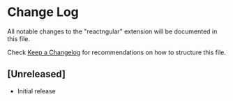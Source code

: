 # Change Log

All notable changes to the "reactngular" extension will be documented in this file.

Check [Keep a Changelog](http://keepachangelog.com/) for recommendations on how to structure this file.

## [Unreleased]

- Initial release